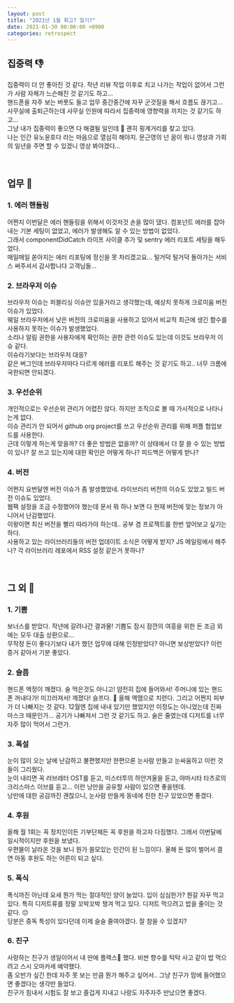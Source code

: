 ```yaml
---
layout: post
title: "2021넌 1월 회고? 일기?"
date: 2021-01-30 00:00:00 +0900
categories: retrospect
---
```



## 집중력 👎

집중력이 더 안 좋아진 것 같다. 작년 리뷰 작업 이후로 치고 나가는 작업이 없어서 그런가 사람 자체가 느슨해진 것 같기도 하고...  
핸드폰을 자주 보는 버릇도 들고 업무 중간중간에 자꾸 군것질을 해서 흐름도 끊기고...  
사무실에 출퇴근하는데 사무실 인원에 따라서 집중력에 영향력을 끼치는 것 같기도 하고...  
그냥 내가 집중력이 좋으면 다 해결될 일인데 🤔 괜히 핑계거리를 찾고 있다.  
나는 인간 유노윤호다 라는 마음으로 열심히 해야지. 문근영의 넌 꿈이 뭐니 영상과 가희의 일년을 주면 할 수 있겠니 영상 봐야겠다... 

<br/>

## 업무 🤔

### 1. 에러 핸들링

어쩐지 이번달은 에러 핸들링을 위해서 이것저것 손을 많이 댔다. 컴포넌트 에러를 잡아내는 기본 세팅이 없었고, 에러가 발생해도 알 수 있는 방법이 없었다.  
그래서 componentDidCatch 라이프 사이클 추가 및 sentry 에러 리포트 세팅을 해두었다.  
매일매일 쏟아지는 에러 리포팅에 정신을 못 차리겠고요... 털거덕 털거덕 돌아가는 서비스 써주셔서 감사합니다 고객님들...  

### 2. 브라우저 이슈

브라우저 이슈는 퍼블리싱 이슈만 있을거라고 생각했는데, 예상치 못하게 크로미움 버전 이슈가 있었다.  
웨일 브라우저에서 낮은 버전의 크로미움을 사용하고 있어서 비교적 최근에 생긴 함수를 사용하지 못하는 이슈가 발생했었다.  
소리나 알림 권한을 사용자에게 확인하는 권한 관련 이슈도 있는데 이것도 브라우저 이슈 같다.  
이슈라기보다는 브라우저 대응?  
같은 버그인데 브라우저마다 다르게 에러를 리포트 해주는 것 같기도 하고.. 너무 크롬에 국한되면 안되겠다.  

### 3. 우선순위
개인적으로는 우선순위 관리가 어렵진 않다. 하지만 조직으로 볼 때 가시적으로 나타나는게 없다.  
이슈 관리가 안 되어서 github org project를 쓰고 우선순위 관리를 위해 퍼플 협업보드를 사용한다.  
근데 이렇게 하는게 맞을까? 더 좋은 방법은 없을까? 이 상태에서 더 잘 쓸 수 있는 방법이 있나? 잘 쓰고 있는지에 대한 확인은 어떻게 하나? 피드백은 어떻게 받나?  

### 4. 버전

어쩐지 요번달엔 버전 이슈가 좀 발생했었네. 라이브러리 버전의 이슈도 있었고 빌드 버전 이슈도 있었다.  
웹팩 설정을 조금 수정했어야 했는데 문서 뭐 하나 보면 다 현재 버전에 맞는 정보가 아니어서 난감했었다.  
이왕이면 최신 버전을 빨리 따라가야 하는데.. 공부 겸 프로젝트를 한번 엎어보고 싶기는 하다.  
사용하고 있는 라이브러리들의 버전 업데이트 소식은 어떻게 받지? JS 메일링에서 해주나? 각 라이브러리 레포에서 RSS 설정 같은거 못하나?

<br />

## 그 외 🙉

### 1. 기쁨

보너스를 받았다. 작년에 갈려나간 결과물! 기쁨도 잠시 잠깐의 여흥을 위한 돈 조금 외에는 모두 대출 상환으로...  
무작정 돈이 좋다기보다 내가 했던 업무에 대해 인정받았다? 아니면 보상받았다? 이런 증거 같아서 기분 좋았다.  

### 2. 슬픔

핸드폰 액정이 깨졌다. 술 먹은것도 아니고! 얌전히 집에 들어와서! 주머니에 있는 핸드폰 꺼내다가! 미끄러져서! 깨졌다! 슬프다. 🥺 올해 액땜으로 치련다.
그리고 어쩐지 피부가 더 나빠지는 것 같다. 12월엔 집에 내내 있기만 했었지만 이정도는 아니었는데 진짜 마스크 때문인가... 공기가 나빠져서 그런 것 같기도 하고. 술은 줄였는데 디저트를 너무 자주 많이 먹어서 그런가. 

### 3. 폭설

눈이 많이 오는 날에 난감하고 불편했지만 한편으론 눈사람 만들고 눈싸움하고 이런 것들이 그리웠다.  
눈이 내리면 꼭 러브레터 OST를 듣고, 미스터투의 하얀겨울을 듣고, 야마시타 타츠로의 크리스마스 이브를 듣고... 이런 낭만을 공유할 사람이 있으면 좋을텐데.   
낭만에 대한 공감까진 괜찮으니, 눈사람 만들게 동네에 친한 친구 있었으면 좋겠다.  

### 4. 후원

올해 월 1회는 꼭 정치인이든 기부단체든 꼭 후원을 하고자 다짐했다. 그래서 이번달에 일시적이지만 후원을 보냈다.  
우편물이 날라온 것을 보니 뭔가 쓸모있는 인간이 된 느낌이다. 올해 돈 많이 벌어서 결연 아동 후원도 하는 어른이 되고 싶다.  

### 5. 폭식

폭식까진 아닌데 요새 뭔가 먹는 절대적인 양이 늘었다. 
입이 심심한가? 뭔갈 자꾸 먹고 있다. 특히 디저트류를 정말 꼬박꼬박 챙겨 먹고 있다. 디저트 먹으려고 밥을 줄이는 것 같다. 😔  
당분은 중독 특성이 있다던데 이제 슬슬 줄여야겠다. 잘 참을 수 있겠지?  

### 6. 친구

사랑하는 친구가 생일이어서 내 딴에 플렉스💸 했다. 비싼 향수를 턱턱 사고 같이 밥 먹으려고 스시 오마카세 예약했다.  
좀 오반가 싶긴 한데 자주 못 보는 만큼 뭔가 해주고 싶어서.. 그냥 친구가 맘에 들어했으면 좋겠다는 생각만 들었다.  
친구가 힘내서 시험도 잘 보고 즐겁게 지내고 나랑도 자주자주 만났으면 좋겠다.  
